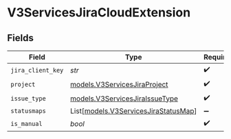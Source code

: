 # V3ServicesJiraCloudExtension


## Fields

| Field                                                                        | Type                                                                         | Required                                                                     | Description                                                                  |
| ---------------------------------------------------------------------------- | ---------------------------------------------------------------------------- | ---------------------------------------------------------------------------- | ---------------------------------------------------------------------------- |
| `jira_client_key`                                                            | *str*                                                                        | :heavy_check_mark:                                                           | N/A                                                                          |
| `project`                                                                    | [models.V3ServicesJiraProject](../models/v3servicesjiraproject.md)           | :heavy_check_mark:                                                           | N/A                                                                          |
| `issue_type`                                                                 | [models.V3ServicesJiraIssueType](../models/v3servicesjiraissuetype.md)       | :heavy_check_mark:                                                           | N/A                                                                          |
| `statusmaps`                                                                 | List[[models.V3ServicesJiraStatusMap](../models/v3servicesjirastatusmap.md)] | :heavy_minus_sign:                                                           | N/A                                                                          |
| `is_manual`                                                                  | *bool*                                                                       | :heavy_check_mark:                                                           | N/A                                                                          |